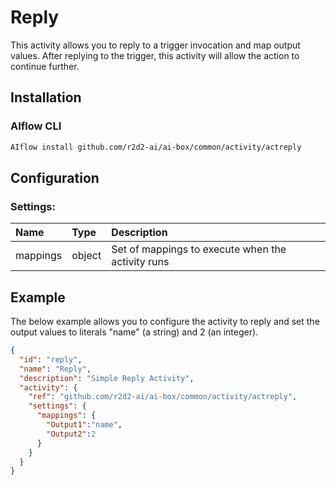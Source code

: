 <!--
title: Reply
weight: 4601
-->

# Reply
This activity allows you to reply to a trigger invocation and map output values. After replying to the trigger, this activity will allow the action to continue further.

## Installation

### AIflow CLI
```bash
AIflow install github.com/r2d2-ai/ai-box/common/activity/actreply
```

## Configuration

### Settings:
| Name     | Type   | Description
|:---      | :---   | :---    
| mappings | object | Set of mappings to execute when the activity runs

## Example
The below example allows you to configure the activity to reply and set the output values to literals "name" (a string) and 2 (an integer).

```json
{
  "id": "reply",
  "name": "Reply",
  "description": "Simple Reply Activity",
  "activity": {
    "ref": "github.com/r2d2-ai/ai-box/common/activity/actreply",
    "settings": {
      "mappings": {
        "Output1":"name",
        "Output2":2
      }
    }
  }
}
```